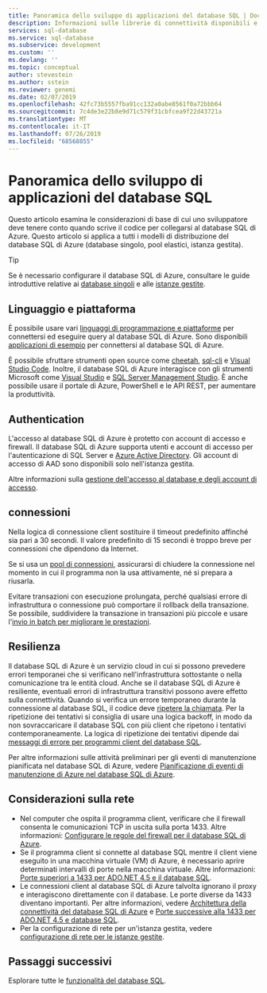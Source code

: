 ```yaml
---
title: Panoramica dello sviluppo di applicazioni del database SQL | Documentazione Microsoft
description: Informazioni sulle librerie di connettività disponibili e procedure consigliate per applicazioni che si connettono al Database SQL.
services: sql-database
ms.service: sql-database
ms.subservice: development
ms.custom: ''
ms.devlang: ''
ms.topic: conceptual
author: stevestein
ms.author: sstein
ms.reviewer: genemi
ms.date: 02/07/2019
ms.openlocfilehash: 42fc73b5557fba91cc132a0abe8561f0a72bbb64
ms.sourcegitcommit: 7c4de3e22b8e9d71c579f31cbfcea9f22d43721a
ms.translationtype: MT
ms.contentlocale: it-IT
ms.lasthandoff: 07/26/2019
ms.locfileid: "68568855"
---
```

# <a name="sql-database-application-development-overview"></a>Panoramica dello sviluppo di applicazioni del database SQL

Questo articolo esamina le considerazioni di base di cui uno sviluppatore deve tenere conto quando scrive il codice per collegarsi al database SQL di Azure. Questo articolo si applica a tutti i modelli di distribuzione del database SQL di Azure (database singolo, pool elastici, istanza gestita).

> [!TIP]
> Se è necessario configurare il database SQL di Azure, consultare le guide introduttive relative ai [database singoli](sql-database-single-database-quickstart-guide.md) e alle [istanze gestite](sql-database-managed-instance-quickstart-guide.md).
>

## <a name="language-and-platform"></a>Linguaggio e piattaforma

È possibile usare vari [linguaggi di programmazione e piattaforme](sql-database-connect-query.md) per connettersi ed eseguire query al database SQL di Azure. Sono disponibili [applicazioni di esempio](https://azure.microsoft.com/resources/samples/?service=sql-database&sort=0) per connettersi al database SQL di Azure.

È possibile sfruttare strumenti open source come [cheetah](https://github.com/wunderlist/cheetah), [sql-cli](https://www.npmjs.com/package/sql-cli) e [Visual Studio Code](https://code.visualstudio.com/). Inoltre, il database SQL di Azure interagisce con gli strumenti Microsoft come [Visual Studio](https://www.visualstudio.com/downloads/) e [SQL Server Management Studio](https://msdn.microsoft.com/library/ms174173.aspx). È anche possibile usare il portale di Azure, PowerShell e le API REST, per aumentare la produttività.

## <a name="authentication"></a>Authentication

L'accesso al database SQL di Azure è protetto con account di accesso e firewall. Il database SQL di Azure supporta utenti e account di accesso per l'autenticazione di SQL Server e [Azure Active Directory](sql-database-aad-authentication.md). Gli account di accesso di AAD sono disponibili solo nell'istanza gestita. 

Altre informazioni sulla [gestione dell'accesso al database e degli account di accesso](sql-database-manage-logins.md).

## <a name="connections"></a>connessioni

Nella logica di connessione client sostituire il timeout predefinito affinché sia pari a 30 secondi. Il valore predefinito di 15 secondi è troppo breve per connessioni che dipendono da Internet.

Se si usa un [pool di connessioni](https://msdn.microsoft.com/library/8xx3tyca.aspx), assicurarsi di chiudere la connessione nel momento in cui il programma non la usa attivamente, né si prepara a riusarla.

Evitare transazioni con esecuzione prolungata, perché qualsiasi errore di infrastruttura o connessione può comportare il rollback della transazione. Se possibile, suddividere la transazione in transazioni più piccole e usare l'[invio in batch per migliorare le prestazioni](sql-database-use-batching-to-improve-performance.md).

## <a name="resiliency"></a>Resilienza

Il database SQL di Azure è un servizio cloud in cui si possono prevedere errori temporanei che si verificano nell'infrastruttura sottostante o nella comunicazione tra le entità cloud. Anche se il database SQL di Azure è resiliente, eventuali errori di infrastruttura transitivi possono avere effetto sulla connettività. Quando si verifica un errore temporaneo durante la connessione al database SQL, il codice deve [ripetere la chiamata](sql-database-connectivity-issues.md). Per la ripetizione dei tentativi si consiglia di usare una logica backoff, in modo da non sovraccaricare il database SQL con più client che ripetono i tentativi contemporaneamente. La logica di ripetizione dei tentativi dipende dai [messaggi di errore per programmi client del database SQL](sql-database-develop-error-messages.md).

Per altre informazioni sulle attività preliminari per gli eventi di manutenzione pianificata nel database SQL di Azure, vedere [Pianificazione di eventi di manutenzione di Azure nel database SQL di Azure](sql-database-planned-maintenance.md).

## <a name="network-considerations"></a>Considerazioni sulla rete

- Nel computer che ospita il programma client, verificare che il firewall consenta le comunicazioni TCP in uscita sulla porta 1433.  Altre informazioni: [Configurare le regole del firewall per il database SQL di Azure](sql-database-configure-firewall-settings.md).
- Se il programma client si connette al database SQL mentre il client viene eseguito in una macchina virtuale (VM) di Azure, è necessario aprire determinati intervalli di porte nella macchina virtuale. Altre informazioni: [Porte superiori a 1433 per ADO.NET 4.5 e il database SQL](sql-database-develop-direct-route-ports-adonet-v12.md).
- Le connessioni client al database SQL di Azure talvolta ignorano il proxy e interagiscono direttamente con il database. Le porte diverse da 1433 diventano importanti. Per altre informazioni, vedere [Architettura della connettività del database SQL di Azure](sql-database-connectivity-architecture.md) e [Porte successive alla 1433 per ADO.NET 4.5 e database SQL](sql-database-develop-direct-route-ports-adonet-v12.md).
- Per la configurazione di rete per un'istanza gestita, vedere [configurazione di rete per le istanze gestite](sql-database-howto-managed-instance.md#network-configuration).

## <a name="next-steps"></a>Passaggi successivi

Esplorare tutte le [funzionalità del database SQL](sql-database-technical-overview.md).

